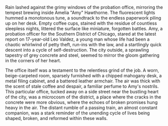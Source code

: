 Rain lashed against the grimy windows of the probation office, mirroring the tempest brewing inside Amelia "Amy" Hawthorne.  The fluorescent lights hummed a monotonous tune, a soundtrack to the endless paperwork piling up on her desk.  Empty coffee cups, stained with the residue of countless sleepless nights, littered the surface like miniature, forgotten battles.  Amy, a probation officer for the Southern District of Chicago, stared at the latest report on 17-year-old Leo Valdez, a young man whose life had been a chaotic whirlwind of petty theft, run-ins with the law, and a startlingly quick descent into a cycle of self-destruction.  The city outside, a sprawling tapestry of grey concrete and steel, seemed to mirror the gloom gathering in the corners of her heart.

The office itself was a testament to the relentless grind of the job.  A worn, beige-carpeted room, sparsely furnished with a chipped mahogany desk, a metal filing cabinet, and a battered leather armchair.  The air was thick with the scent of stale coffee and despair, a familiar perfume to Amy's nostrils.  This particular office, tucked away on a side street near the bustling heart of the city, was a microcosm of the district, a place where the cracks in the concrete were more obvious, where the echoes of broken promises hung heavy in the air.  The distant rumble of a passing train, an almost constant companion, was a stark reminder of the unending cycle of lives being shaped, broken, and reformed within these walls.
